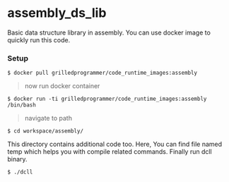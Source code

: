 # assembly_ds_lib
Basic data structure library in assembly.
You can use docker image to quickly run this code.

### Setup

```shell
$ docker pull grilledprogrammer/code_runtime_images:assembly
```

> now run docker container

```shell
$ docker run -ti grilledprogrammer/code_runtime_images:assembly /bin/bash
```

> navigate to path

```shell
$ cd workspace/assembly/
```

This directory contains additional code too.
Here, You can find file named temp which helps you with compile related commands.
Finally run dcll binary.

```shell
$ ./dcll
```
